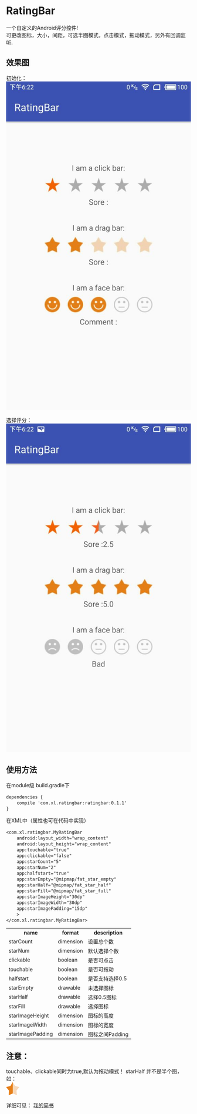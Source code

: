 RatingBar
=====
一个自定义的Android评分控件!
<br>可更改图标，大小，间距，可选半图模式，点击模式，拖动模式，另外有回调监听. </br>

效果图
-------
初始化：
<br>![](screenshot/img1.jpg "初始化")</br>

选择评分：
<br>![](screenshot/img2.jpg "评分")</br>

使用方法
-------
在module级 build.gradle下

    dependencies {
        compile 'com.xl.ratingbar:ratingbar:0.1.1'
    }
    
在XML中（属性也可在代码中实现）

    <com.xl.ratingbar.MyRatingBar
        android:layout_width="wrap_content"
        android:layout_height="wrap_content"
        app:touchable="true"
        app:clickable="false"
        app:starCount="5"
        app:starNum="2"
        app:halfstart="true"
        app:starEmpty="@mipmap/fat_star_empty"
        app:starHalf="@mipmap/fat_star_half"
        app:starFill="@mipmap/fat_star_full"
        app:starImageHeight="30dp"
        app:starImageWidth="30dp"
        app:starImagePadding="15dp"
        >
    </com.xl.ratingbar.MyRatingBar>
    
<div>
    <table border="0">
	  <tr>
	    <th>name</th>
	    <th>format</th>
       <th>description</th>
	  </tr>
	  <tr>
	    <td>starCount</td>
	    <td>dimension</td>
      <td>设置总个数</td>
	  </tr>
    <tr>
	    <td>starNum</td>
	    <td>dimension</td>
      <td>默认选择个数</td>
	  </tr>
    <tr>
	    <td>clickable</td>
	    <td>boolean</td>
      <td>是否可点击</td>
	  </tr>
    <tr>
	    <td>touchable</td>
	    <td>boolean</td>
      <td>是否可拖动</td>
	  </tr>
    <tr>
	    <td>halfstart</td>
	    <td>boolean</td>
      <td>是否支持选择0.5</td>
	  </tr>
    <tr>
	    <td>starEmpty</td>
	    <td>drawable</td>
      <td>未选择图标</td>
	  </tr>
    <tr>
	    <td>starHalf</td>
	    <td>drawable</td>
      <td>选择0.5图标</td>
	  </tr>
    <tr>
	    <td>starFill</td>
	    <td>drawable</td>
      <td>选择图标</td>
	  </tr>
   <tr>
	    <td>starImageHeight</td>
	    <td>dimension</td>
      <td>图标的高度</td>
	  </tr>
    <tr>
	    <td>starImageWidth</td>
	    <td>dimension</td>
      <td>图标的宽度</td>
	  </tr>
    <tr>
	    <td>starImagePadding</td>
	    <td>dimension</td>
      <td>图标之间Padding</td>
	  </tr>
    </table>
</div>

注意：
-------
touchable、clickable同时为true,默认为拖动模式！
starHalf 并不是半个图，如：<br>![](screenshot/img3.jpg "半颗星")</br>

详细可见：
[我的简书](http://www.jianshu.com/p/c108e8b08e59 "一只懵懂无知的博客")
